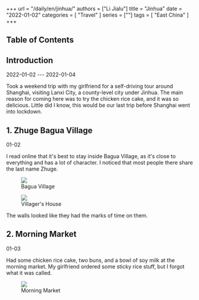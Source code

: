 +++
url = "/daily/en/jinhua/"
authors = ["Li Jialu"]
title = "Jinhua"
date = "2022-01-02"
categories = [
    "Travel"
]
series = [""]
tags = [
    "East China"
]
+++
<!DOCTYPE html>
<html lang="en">
<head>
    <meta charset="UTF-8">
    <meta name="viewport" content="width=device-width, initial-scale=1.0">
    <link rel="stylesheet" href="/assets/css/styles.css">
    <script src="/assets/js/toc.js"></script>    
</head>
<body>
    <article>
        <nav>
            <h2>Table of Contents</h2>
            <ul id="toc">
                <!-- Table of contents will be dynamically generated here -->
            </ul>
        </nav>
        <section>
            <h2>Introduction</h2>
            <p>2022-01-02 --- 2022-01-04</p>
            <p>         Took a weekend trip with my girlfriend for a self-driving tour around Shanghai, visiting Lanxi City, a county-level city under Jinhua. The main reason for coming here was to try the chicken rice cake, and it was so delicious. Little did I know, this would be our last trip before Shanghai went into lockdown.</p>
        </section>
        <section>
            <h2>1. Zhuge Bagua Village</h2>
            <p>01-02 <i class="fas fa-sun"></i></p>
            <p>         I read online that it's best to stay inside Bagua Village, as it's close to everything and has a lot of character. I noticed that most people there share the last name Zhuge.</p>
            <div class="container">
                <div class="image">
                    <figure>
                        <a data-fancybox="gallery" href="https://cdn.heirenlop.com/daily-record/jinhua3.jpg">
    <img src="https://cdn.heirenlop.com/daily-record/jinhua3.jpg" loading="lazy">
</a>
                        <figcaption>Bagua Village</figcaption>
                    </figure>
                </div>
            </div>
            <div class="container">
                <div class="image">
                    <figure>
                        <a data-fancybox="gallery" href="https://cdn.heirenlop.com/daily-record/jinhua1.jpg">
    <img src="https://cdn.heirenlop.com/daily-record/jinhua1.jpg" loading="lazy">
</a>
                        <figcaption>Villager's House</figcaption>
                    </figure>
                </div>
                <div class="text">
                    <p>         The walls looked like they had the marks of time on them.</p>
                </div>
            </div>
        </section>
        <section>
            <h2>2. Morning Market</h2>
            <p>01-03 <i class="fas fa-cloud"></i></p>
            <div class="container">
                <div class="text">
                    <p>         Had some chicken rice cake, two buns, and a bowl of soy milk at the morning market. My girlfriend ordered some sticky rice stuff, but I forgot what it was called.</p>
                </div>
                <div class="image">
                    <figure>
                        <a data-fancybox="gallery" href="https://cdn.heirenlop.com/daily-record/jinhua2.jpg">
    <img src="https://cdn.heirenlop.com/daily-record/jinhua2.jpg" loading="lazy">
</a>
                        <figcaption>Morning Market</figcaption>
                    </figure>
                </div>
            </div>
        </section>
    </article>
</body>
</html>
